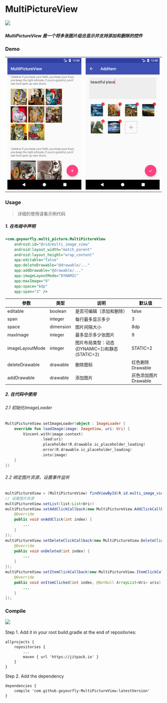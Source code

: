 # MultiPictureView


[![](https://jitpack.io/v/goyourfly/MultiPictureView.svg)](https://jitpack.io/#goyourfly/MultiPictureView)

##### MultiPictureView 是一个将多张图片组合显示并支持添加和删除的控件

### Demo

<table>
<tr>
<td>
<img src='./screenshot/ss1.png' width=‘200’/>
</td>
<td>
<img src='./screenshot/ss2.png' width=‘200’/>
</td>
</tr>
</table>

### Usage
> 详细的使用请看示例代码

##### 1. 在布局中声明
````xml
<com.goyourfly.multi_picture.MultiPictureView
	android:id="@+id/multi_image_view"
	android:layout_width="match_parent"
	android:layout_height="wrap_content"
	app:editable="false"
	app:deleteDrawable="@drawable/..."
	app:addDrawable="@drawable/..."
	app:imageLayoutMode="DYNAMIC"
	app:maxImage="9"
	app:space="6dp"
	app:span="3" />
````

|  参数  |  类型  |  说明  |  默认值  |
|----|----|----|----|
| editable| boolean | 是否可编辑（添加和删除）| false |
|  span | integer | 每行最多显示多少 | 3 |
| space | dimension | 图片间隔大小  | 8dp |
| maxImage | integer | 最多显示多少张图片 | 9 |
| imageLayoutMode | integer | 图片布局类型：动态(DYNAMIC=1)和静态(STATIC=2) | STATIC=2 |
| deleteDrawable | drawable | 删除图标 | 红色删除Drawable |
| addDrawable | drawable | 添加图片 | 灰色添加图片Drawable |

##### 2. 在代码中使用
###### 2.1 初始化ImageLoader
````kotlin
MultiPictureView.setImageLoader(object : ImageLoader {
    override fun loadImage(image: ImageView, uri: Uri) {
        Vincent.with(image.context)
                .load(uri)
                .placeholder(R.drawable.ic_placeholder_loading)
                .error(R.drawable.ic_placeholder_loading)
                .into(image)
    }
})
````

###### 2.2 绑定图片资源，设置事件监听
```` java
multiPictureView = (MultiPictureView) findViewById(R.id.multi_image_view);
// 设置图片资源
multiPictureView.setList(list:List<Uri>)
multiPictureView.setAddClickCallback(new MultiPictureView.AddClickCallback() {
    @Override
    public void onAddClick(int index) {
		...
    }
});
multiPictureView.setDeleteClickCallback(new MultiPictureView.DeleteClickCallback() {
    @Override
    public void onDeleted(int index) {
		...
    }
});
multiPictureView.setItemClickCallback(new MultiPictureView.ItemClickCallback() {
    @Override
    public void onItemClicked(int index, @NotNull ArrayList<Uri> uris) {
		...
    }
});
````

### Compile

[![](https://jitpack.io/v/goyourfly/MultiPictureView.svg)](https://jitpack.io/#goyourfly/MultiPictureView)

Step 1. Add it in your root build.gradle at the end of repositories:

````
allprojects {
    repositories {
        ...
        maven { url 'https://jitpack.io' }
    }
}
````

Step 2. Add the dependency

````
dependencies {
    compile 'com.github.goyourfly:MultiPictureView:latestVersion'
}
````

